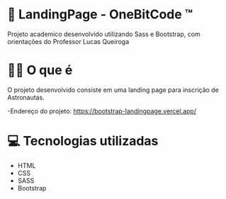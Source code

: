 # 🔴​ LandingPage - OneBitCode ™

Projeto academico desenvolvido utilizando Sass e Bootstrap, com orientações do Professor Lucas Queiroga

# 👨‍💻 O que é

O projeto desenvolvido consiste em uma landing page para inscrição de Astronautas.

-Endereço do projeto: https://bootstrap-landingpage.vercel.app/

# 💻 Tecnologias utilizadas

<ul>
  <li>HTML</li>
  <li>CSS</li>
  <li>SASS</li>
  <li>Bootstrap</li>
</ul>
